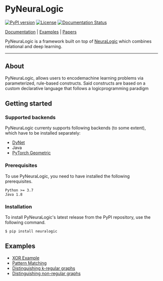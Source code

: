 # PyNeuraLogic

[![PyPI version](https://badge.fury.io/py/neuralogic.svg)](https://badge.fury.io/py/neuralogic)
[![License](https://img.shields.io/pypi/l/neuralogic)](https://badge.fury.io/py/neuralogic)
[![Documentation Status](https://readthedocs.org/projects/pyneuralogic/badge/?version=latest)](https://pyneuralogic.readthedocs.io/en/latest/?badge=latest)



[Documentation](https://pyneuralogic.readthedocs.io/en/latest/) | [Examples](#Examples) | [Papers](https://github.com/GustikS/NeuraLogic#papers)

PyNeuraLogic is a framework built on top of [NeuraLogic](https://github.com/GustikS/NeuraLogic) which combines relational and deep learning.

---

## About

PyNeuraLogic, allows users to encodemachine learning problems via
parameterized, rule-based constructs. Said constructs are based on
a custom declarative language that follows a logicprogramming paradigm

## Getting started

### Supported backends
PyNeuraLogic currenty supports following backends (to some extent), which have to be installed separately:
- [DyNet](https://github.com/clab/dynet)
- Java
- [PyTorch Geometric](https://github.com/rusty1s/pytorch_geometric)

### Prerequisites

To use PyNeuraLogic, you need to have installed the following prerequisites.

```
Python >= 3.7
Java 1.8
```

### Installation

To install PyNeuraLogic's latest release from the PyPI repository, use the following command.

```commandline
$ pip install neuralogic
```

## Examples

- [XOR Example](https://github.com/LukasZahradnik/PyNeuraLogic/blob/master/examples/IntroductionIntoPyNeuraLogic.ipynb)
- [Pattern Matching](https://github.com/LukasZahradnik/PyNeuraLogic/blob/master/examples/PatternMatching.ipynb)
- [Distinguishing k-regular graphs](https://github.com/LukasZahradnik/PyNeuraLogic/blob/master/examples/DistinguishingKRegularGraphs.ipynb)
- [Distinguishing non-regular graphs](https://github.com/LukasZahradnik/PyNeuraLogic/blob/master/examples/DistinguishingNonRegularGraphs.ipynb)
